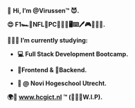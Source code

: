 👋 <b>Hi, I’m @Virussen™️ 😈.

😍 F1🏎️🏁NFL🏈PC👷🏻‍♂️🖥⌨️🖊️🎮👂🏻🎶.

👨🏼‍🎓 I’m currently studying:
 - 💻 Full Stack Development Bootcamp.

 - 🔼Frontend & 🔽Backend. 
 - 🏦 @ Novi Hogeschool Utrecht.
 
🌍🔗 www.hcgict.nl ™️ (👷🏻‍♂️W.I.P).</b>
<!---
Virussen/Virussen is a ✨ special ✨ repository because its `README.md` (this file) appears on your GitHub profile.
You can click the Preview link to take a look at your changes.
--->
